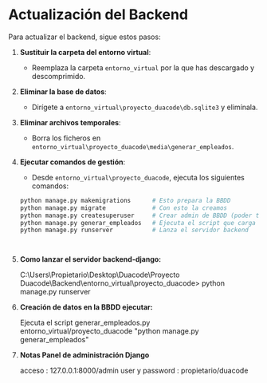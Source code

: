 # Actualización del Backend

Para actualizar el backend, sigue estos pasos:

1. **Sustituir la carpeta del entorno virtual**:
   - Reemplaza la carpeta `entorno_virtual` por la que has descargado y descomprimido.

2. **Eliminar la base de datos**:
   - Dirígete a `entorno_virtual\proyecto_duacode\db.sqlite3` y elimínala.

3. **Eliminar archivos temporales**:
   - Borra los ficheros en `entorno_virtual\proyecto_duacode\media\generar_empleados`.

4. **Ejecutar comandos de gestión**:
   - Desde `entorno_virtual\proyecto_duacode`, ejecuta los siguientes comandos:

   ```bash
   python manage.py makemigrations      # Esto prepara la BBDD
   python manage.py migrate             # Con esto la creamos
   python manage.py createsuperuser     # Crear admin de BBDD (poder tocar la BBDD desde localhost:8000/admin)
   python manage.py generar_empleados   # Ejecuta el script que carga datos en la BBDD (fotos, datos de empleados, etc.)
   python manage.py runserver           # Lanza el servidor backend




5. **Como lanzar el servidor backend-django:**

   C:\Users\Propietario\Desktop\Duacode\Proyecto Duacode\Backend\entorno_virtual\proyecto_duacode> python manage.py runserver

6. **Creación de datos en la BBDD ejecutar:**

   Ejecuta el script generar_empleados.py entorno_virtual/proyecto_duacode
    "python manage.py generar_empleados"


7. **Notas Panel de administración Django**

   acceso : 127.0.0.1:8000/admin
   user y password : propietario/duacode


  
